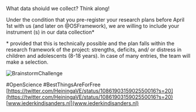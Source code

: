 What data shoiuld we collect? Think along!

Under the condition that you pre-register your research plans before April 1st with us (and later on 
@OSFramework), we are willing to include your instrument (s) in our data collection*

\* provided that this is technically possible and the plan falls within the research framework of the project: strengths, deficits, and/ or distress in children and adolescents (8-18 years). In case of many entries, the team will make a selection.

![BrainstormChallenge](http://HeiningaVE.github.io/img/BrainstormChallenge.jpg)

#OpenScience #BestThingsAreForFree
[https://twitter.com/HeiningaVE/status/1086190315902550016?s=20](https://twitter.com/HeiningaVE/status/1086190315902550016?s=20)
[www.iederkindisanders.nl](www.iederkindisanders.nl)
